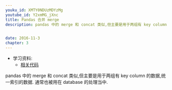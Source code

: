 ```yaml
---
youku_id: XMTY0NDUzMDYzMg
youtube_id: Y2xmMG_jXnc
title: Pandas 合并 merge
description: pandas 中的 merge 和 concat 类似,但主要是用于两组有 key column 的数据,统一索引的数据. 通常也被用在 database 的处理当中.


date: 2016-11-3
chapter: 3
---
```

* 学习资料:
  * [相关代码](https://github.com/MorvanZhou/tutorials/blob/master/numpy%26pandas/17_merge.py)
  
pandas 中的 merge 和 concat 类似,但主要是用于两组有 key column 的数据,统一索引的数据. 通常也被用在 database 的处理当中.
